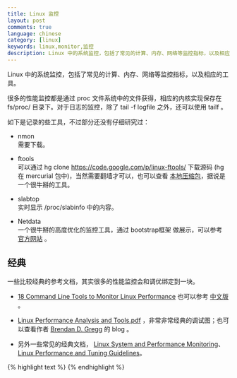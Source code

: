 ```yaml
---
title: Linux 监控
layout: post
comments: true
language: chinese
category: [linux]
keywords: linux,monitor,监控
description: Linux 中的系统监控，包括了常见的计算、内存、网络等监控指标，以及相应的工具。
---
```


Linux 中的系统监控，包括了常见的计算、内存、网络等监控指标，以及相应的工具。

<!-- more -->

很多的性能监控都是通过 proc 文件系统中的文件获得，相应的内核实现保存在 fs/proc/ 目录下。对于日志的监控，除了 tail -f logfile 之外，还可以使用 tailf 。

如下是记录的些工具，不过部分还没有仔细研究过：

* nmon<br>需要下载。

* ftools<br>可以通过  hg clone https://code.google.com/p/linux-ftools/ 下载源码 (hg 在 mercurial 包中)，当然需要翻墙才可以，也可以查看 [本地压缩包](/reference/linux/monitor/linux-ftools.tar.bz2)，据说是一个很牛掰的工具。

* slabtop<br>实时显示 /proc/slabinfo 中的内容。

* Netdata<br>一个很牛掰的高度优化的监控工具，通过 bootstrap框架 做展示，可以参考 [官方网站](https://github.com/firehol/netdata) 。


<!--
首先通过 lscpu 查看 CPU 的基本配置，然后通过 mpstat -P ALL 1 查看多核的性能，查看是否负载均衡。如果不均衡可能是由于：设置了 NUMA、网卡绑定不均衡。<br><br>
BIOS设置  sudo ./idracadm7  -r 10.212.199.160 -u root -p calvin get bios.memsettings.nodeinterleave
/home/tops/bin/python   /usr/alisys/dragoon/libexec/hwqc/hwqc.py bios          查看BIOS设置
上面错误显示，目前BIOS层存在三个问题：
1. BIOS层的NUMA设置。OS层的NUMA已经设置好了，但是BIOS层没有进行修改，这个之前进行过测试，如果出现内存跨CPU访问，会对数据库的性能有较大影响。
2. BIOS层的功耗设置。OS层的功耗目前还是节能模式，在访问IO、内存等处理时，CPU会有一些延迟处理，对性能有较大影响。
3. BIOS层的Turbo Boost设置。Turbo Boost在BIOS层没有关闭。

https://linux.cn/article-6924-1.html   Linux 性能分析的前 60 秒
-->



## 经典

一些比较经典的参考文档，其实很多的性能监控会和调优绑定到一块。

* [18 Command Line Tools to Monitor Linux Performance](http://www.tecmint.com/command-line-tools-to-monitor-linux-performance/) 也可以参考 [中文版](http://os.51cto.com/art/201402/429890.htm) 。

* [Linux Performance Analysis and Tools.pdf](/reference/linux/monitor/Linux_Performance_Analysis_and_Tools.pdf) ，非常非常经典的调试图；也可以查看作者 [Brendan D. Gregg](http://www.brendangregg.com/) 的 blog 。

* 另外一些常见的经典文档， [Linux System and Performance Monitoring](/reference/linux/monitor/linuxcon2010-linux-monitoring.pdf)、[Linux Performance and Tuning Guidelines](/reference/linux/monitor/redp4285.pdf)。


{% highlight text %}
{% endhighlight %}
